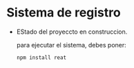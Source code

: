 <h1> Sistema de registro </h1>

- EStado del proyeccto en construccion.

  para ejecutar el sistema, debes poner:

  ```npm install reat```
